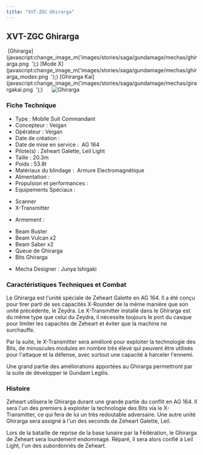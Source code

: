 ```yaml
---
title: "XVT-ZGC Ghirarga"
---
```


XVT-ZGC Ghirarga
----------------

 [Ghirarga](javascript:change_image_m('images/stories/saga/gundamage/mechas/ghirarga.png 
');) [Mode X](javascript:change_image_m('images/stories/saga/gundamage/mechas/ghirarga_modex.png 
');) [Ghirarga Kai](javascript:change_image_m('images/stories/saga/gundamage/mechas/girargakai.png 
');)      ![
Ghirarga](/images/stories/saga/gundamage/mechas/ghirarga.png 
)    
### Fiche Technique


- Type : Mobile Suit Commandant  
- Concepteur : Veigan  
- Opérateur : Veigan  
- Date de création :   
- Date de mise en service :  AG 164  
- Pilote(s) : Zeheart Galette, Leil Light  
- Taille : 20.3m   
- Poids : 53.8t   
- Matériaux du blindage :  Armure Electromagnétique  
- Alimentation :   
- Propulsion et performances :   
- Equipements Spéciaux :


* Scanner
* X-Transmitter


- Armement :


* Beam Buster
* Beam Vulcan x2
* Beam Saber x2
* Queue de Ghirarga
* Bits Ghirarga


- Mecha Designer : Junya Ishigaki


### Caractéristiques Techniques et Combat


Le Ghirarga est l'unité spéciale de Zeheart Galette en AG 164. Il a été conçu pour tirer parti de ses capacités X-Rounder de la même manière que son unité précédente, le Zeydra. Le X-Transmitter installé dans le Ghirarga est du même type que celui du Zeydra, il nécessite toujours le port du casque pour limiter les capacités de Zeheart et éviter que la machine ne surchauffe. 


Par la suite, le X-Transmitter sera amélioré pour exploiter la technologie des Bits, de minuscules modules en nombre très élevé qui peuvent être utilisés pour l'attaque et la défense, avec surtout une capacité à harceler l'ennemi.


Une grand partie des améliorations apportées au Ghirarga permettront par la suite de développer le Gundam Legilis. 


### Histoire


Zeheart utilisera le Ghirarga durant une grande partie du conflit en AG 164. Il sera l'un des premiers à exploiter la technologie des Bits via le X-Transmitter, ce qui fera de lui un très redoutable adversaire. Une autre unité Ghirarga sera assigné à l'un des seconds de Zeheart Galette, Leil. 


Lors de la bataille de reprise de la base lunaire par la Fédération, le Ghirarga de Zeheart sera lourdement endommagé. Réparé, il sera alors confié à Leil Light, l'un des subordonnés de Zeheart. 

